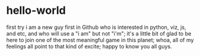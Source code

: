 # hello-world
first try
i am a new guy first in Github who is interested in python, viz, js, and etc, and who will use a "i am" but not "i'm";
it's a little bit of glad to be here to join one of the most meaningful game in this planet;
whoa, all of my feelings all point to that kind of excite;
happy to know you all guys.
